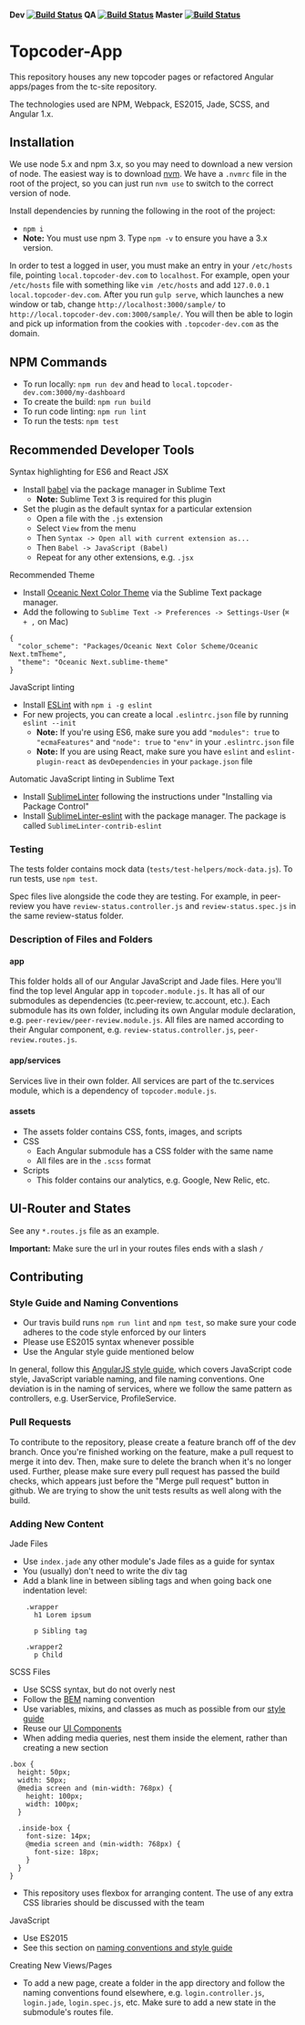 #### Dev [![Build Status](https://travis-ci.org/appirio-tech/topcoder-app.svg?branch=dev)](https://travis-ci.org/appirio-tech/topcoder-app) QA [![Build Status](https://travis-ci.org/appirio-tech/topcoder-app.svg?branch=qa-integration)](https://travis-ci.org/appirio-tech/topcoder-app) Master [![Build Status](https://travis-ci.org/appirio-tech/topcoder-app.svg?branch=master)](https://travis-ci.org/appirio-tech/topcoder-app)
# Topcoder-App

This repository houses any new topcoder pages or refactored Angular apps/pages from the tc-site repository.

The technologies used are NPM, Webpack, ES2015, Jade, SCSS, and Angular 1.x.

## Installation

We use node 5.x and npm 3.x, so you may need to download a new version of node. The easiest way is to download [nvm](https://github.com/creationix/nvm). We have a `.nvmrc` file in the root of the project, so you can just run `nvm use` to switch to the correct version of node.

Install dependencies by running the following in the root of the project:
 - `npm i`
 - **Note:** You must use npm 3. Type `npm -v` to ensure you have a 3.x version.

In order to test a logged in user, you must make an entry in your `/etc/hosts` file, pointing `local.topcoder-dev.com` to `localhost`. For example, open your `/etc/hosts` file with something like `vim /etc/hosts` and add `127.0.0.1 local.topcoder-dev.com`. After you run `gulp serve`, which launches a new window or tab, change `http://localhost:3000/sample/` to `http://local.topcoder-dev.com:3000/sample/`. You will then be able to login and pick up information from the cookies with `.topcoder-dev.com` as the domain.

## NPM Commands
- To run locally: `npm run dev` and head to `local.topcoder-dev.com:3000/my-dashboard`
- To create the build: `npm run build`
- To run code linting: `npm run lint`
- To run the tests: `npm test`

## Recommended Developer Tools

Syntax highlighting for ES6 and React JSX
- Install [babel](https://packagecontrol.io/packages/Babel) via the package manager in Sublime Text
  - **Note:** Sublime Text 3 is required for this plugin
- Set the plugin as the default syntax for a particular extension
  - Open a file with the `.js` extension
  - Select `View` from the menu
  - Then `Syntax -> Open all with current extension as...`
  - Then `Babel -> JavaScript (Babel)`
  - Repeat for any other extensions, e.g. `.jsx`

Recommended Theme
- Install [Oceanic Next Color Theme](https://github.com/voronianski/oceanic-next-color-scheme) via the Sublime Text package manager.
- Add the following to `Sublime Text -> Preferences -> Settings-User` (`⌘ + ,` on Mac)
```
{
  "color_scheme": "Packages/Oceanic Next Color Scheme/Oceanic Next.tmTheme",
  "theme": "Oceanic Next.sublime-theme"
}
```

JavaScript linting
- Install [ESLint](http://eslint.org/docs/user-guide/getting-started) with `npm i -g eslint`
- For new projects, you can create a local `.eslintrc.json` file by running `eslint --init`
  - **Note:** If you're using ES6, make sure you add `"modules": true` to `"ecmaFeatures"` and `"node": true` to `"env"` in your `.eslintrc.json` file
  - **Note:** If you are using React, make sure you have `eslint` and `eslint-plugin-react` as `devDependencies` in your `package.json` file

Automatic JavaScript linting in Sublime Text
- Install [SublimeLinter](http://sublimelinter.readthedocs.org/en/latest/installation.html) following the instructions under "Installing via Package Control"
- Install [SublimeLinter-eslint](https://github.com/roadhump/SublimeLinter-eslint) with the package manager. The package is called `SublimeLinter-contrib-eslint`

### Testing

The tests folder contains mock data (`tests/test-helpers/mock-data.js`). To run tests, use `npm test`.

Spec files live alongside the code they are testing. For example, in peer-review you have `review-status.controller.js` and `review-status.spec.js` in the same review-status folder.

### Description of Files and Folders

#### app
This folder holds all of our Angular JavaScript and Jade files. Here you'll find the top level Angular app in `topcoder.module.js`. It has all of our submodules as dependencies (tc.peer-review, tc.account, etc.). Each submodule has its own folder, including its own Angular module declaration, e.g. `peer-review/peer-review.module.js`. All files are named according to their Angular component, e.g. `review-status.controller.js`, `peer-review.routes.js`.

#### app/services
Services live in their own folder. All services are part of the tc.services module, which is a dependency of `topcoder.module.js`.

#### assets
  - The assets folder contains CSS, fonts, images, and scripts
  - CSS
    - Each Angular submodule has a CSS folder with the same name
    - All files are in the `.scss` format
  - Scripts
    - This folder contains our analytics, e.g. Google, New Relic, etc.

## UI-Router and States
See any `*.routes.js` file as an example.

**Important:** Make sure the url in your routes files ends with a slash `/`

## Contributing

### Style Guide and Naming Conventions

  - Our travis build runs `npm run lint` and `npm test`, so make sure your code adheres to the code style enforced by our linters
  - Please use ES2015 syntax whenever possible
  - Use the Angular style guide mentioned below

In general, follow this [AngularJS style guide](https://github.com/johnpapa/angular-styleguide), which covers JavaScript code style, JavaScript variable naming, and file naming conventions. One deviation is in the naming of services, where we follow the same pattern as controllers, e.g. UserService, ProfileService.

### Pull Requests

To contribute to the repository, please create a feature branch off of the dev branch. Once you're finished working on the feature, make a pull request to merge it into dev. Then, make sure to delete the branch when it's no longer used.
Further, please make sure every pull request has passed the build checks, which appears just before the "Merge pull request" button in github. We are trying to show the unit tests results as well along with the build.

### Adding New Content

Jade Files
  - Use `index.jade` any other module's Jade files as a guide for syntax
  - You (usually) don't need to write the div tag
  - Add a blank line in between sibling tags and when going back one indentation level:
```
    .wrapper
      h1 Lorem ipsum

      p Sibling tag

    .wrapper2
      p Child
```

SCSS Files
  - Use SCSS syntax, but do not overly nest
  - Follow the [BEM](https://en.bem.info/method/naming-convention/) naming convention
  - Use variables, mixins, and classes as much as possible from our [style guide](https://github.com/appirio-tech/styles)
  - Reuse our [UI Components](https://github.com/appirio-tech/ng-ui-components)
  - When adding media queries, nest them inside the element, rather than creating a new section
  ```
  .box {
    height: 50px;
    width: 50px;
    @media screen and (min-width: 768px) {
      height: 100px;
      width: 100px;
    }

    .inside-box {
      font-size: 14px;
      @media screen and (min-width: 768px) {
        font-size: 18px;
      }
    }
  }
  ```
  - This repository uses flexbox for arranging content. The use of any extra CSS libraries should be discussed with the team

JavaScript
  - Use ES2015
  - See this section on [naming conventions and style guide](https://github.com/appirio-tech/topcoder-app/blob/dev/README.md#style-guide-and-naming-conventions)

Creating New Views/Pages
  - To add a new page, create a folder in the app directory and follow the naming conventions found elsewhere, e.g. `login.controller.js`, `login.jade`, `login.spec.js`, etc.  Make sure to add a new state in the submodule's routes file.
